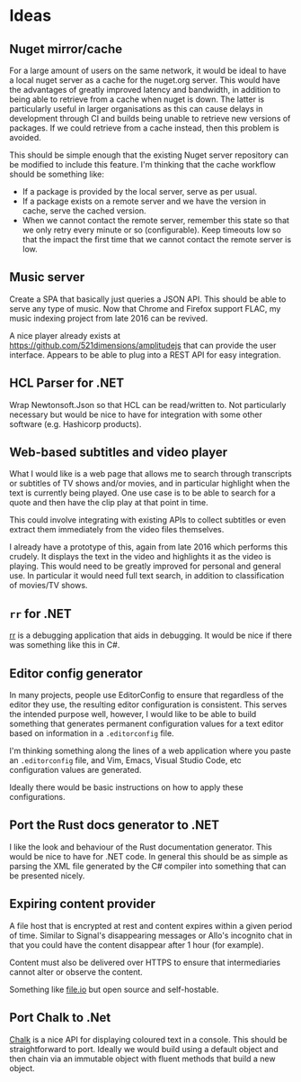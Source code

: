 # Ideas

## Nuget mirror/cache

For a large amount of users on the same network, it would be ideal to have a
local nuget server as a cache for the nuget.org server. This would have the
advantages of greatly improved latency and bandwidth, in addition to being able
to retrieve from a cache when nuget is down. The latter is particularly useful
in larger organisations as this can cause delays in development through CI and
builds being unable to retrieve new versions of packages. If we could retrieve
from a cache instead, then this problem is avoided.

This should be simple enough that the existing Nuget server repository can be
modified to include this feature. I'm thinking that the cache workflow should
be something like:

* If a package is provided by the local server, serve as per usual.
* If a package exists on a remote server and we have the version in cache,
  serve the cached version.
* When we cannot contact the remote server, remember this state so that we only
  retry every minute or so (configurable). Keep timeouts low so that the impact
 the first time that we cannot contact the remote server is low.

## Music server

Create a SPA that basically just queries a JSON API. This should be able to
serve any type of music. Now that Chrome and Firefox support FLAC, my music
indexing project from late 2016 can be revived.

A nice player already exists at https://github.com/521dimensions/amplitudejs
that can provide the user interface. Appears to be able to plug into a REST API for easy integration.

## HCL Parser for .NET

Wrap Newtonsoft.Json so that HCL can be read/written to. Not particularly
necessary but would be nice to have for integration with some other software
(e.g. Hashicorp products).

## Web-based subtitles and video player

What I would like is a web page that allows me to search through transcripts or
subtitles of TV shows and/or movies, and in particular highlight when the text
is currently being played. One use case is to be able to search for a quote and
then have the clip play at that point in time.

This could involve integrating with existing APIs to collect subtitles or even
extract them immediately from the video files themselves.

I already have a prototype of this, again from late 2016 which performs this
crudely. It displays the text in the video and highlights it as the video is
playing. This would need to be greatly improved for personal and general use.
In particular it would need full text search, in addition to classification of
movies/TV shows.

## `rr` for .NET

[rr](http://rr-project.org/) is a debugging application that aids in debugging.
It would be nice if there was something like this in C\#.

## Editor config generator

In many projects, people use EditorConfig to ensure that regardless of the editor
they use, the resulting editor configuration is consistent. This serves the intended
purpose well, however, I would like to be able to build something that generates
permanent configuration values for a text editor based on information in a
`.editorconfig` file.

I'm thinking something along the lines of a web application where you paste an
`.editorconfig` file, and Vim, Emacs, Visual Studio Code, etc configuration values
are generated. 

Ideally there would be basic instructions on how to apply these configurations.

## Port the Rust docs generator to .NET

I like the look and behaviour of the Rust documentation generator. This would be
nice to have for .NET code. In general this should be as simple as parsing the
XML file generated by the C# compiler into something that can be presented nicely.

## Expiring content provider

A file host that is encrypted at rest and content expires within a given period
of time. Similar to Signal's disappearing messages or Allo's incognito chat in
that you could have the content disappear after 1 hour (for example).

Content must also be delivered over HTTPS to ensure that intermediaries cannot
alter or observe the content.

Something like [file.io](https://file.io/) but open source and self-hostable.

## Port Chalk to .Net

[Chalk](https://github.com/chalk/chalk) is a nice API for displaying coloured
text in a console. This should be straightforward to port. Ideally we would
build using a default object and then chain via an immutable object with fluent
methods that build a new object.
